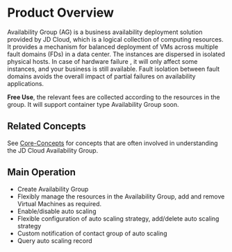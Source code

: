 # Product Overview

Availability Group (AG) is a business availability deployment solution provided by JD Cloud, which is a logical collection of computing resources. It provides a mechanism for balanced deployment of VMs across multiple fault domains (FDs) in a data center. The instances are dispersed in isolated physical hosts. In case of hardware failure , it will only affect some instances, and your business is still available. Fault isolation between fault domains avoids the overall impact of partial failures on availability applications.

**Free Use**, the relevant fees are collected according to the resources in the group. It will support container type Availability Group soon.

## Related Concepts

See [Core-Concepts](Core-Concepts.md) for concepts that are often involved in understanding the JD Cloud Availability Group.


## Main Operation

* Create Availability Group
* Flexibly manage the resources in the Availability Group, add and remove Virtual Machines as required.
* Enable/disable auto scaling
* Flexible configuration of auto scaling strategy, add/delete auto scaling strategy
* Custom notification of contact group of auto scaling
* Query auto scaling record

